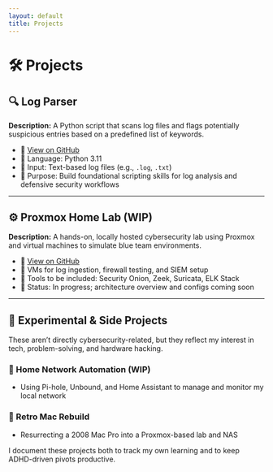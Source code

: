 ```yaml
---
layout: default
title: Projects
---
```


# 🛠 Projects

## 🔍 Log Parser

**Description:** A Python script that scans log files and flags potentially suspicious entries based on a predefined list of keywords.

- 🔗 [View on GitHub](https://github.com/cyborgknight404/log-parser)
- 🐍 Language: Python 3.11
- 📂 Input: Text-based log files (e.g., `.log`, `.txt`)
- 🎯 Purpose: Build foundational scripting skills for log analysis and defensive security workflows

---

## ⚙️ Proxmox Home Lab (WIP)

**Description:** A hands-on, locally hosted cybersecurity lab using Proxmox and virtual machines to simulate blue team environments.

- 🔗 [View on GitHub](https://github.com/cyborgknight404/proxmox-lab)
- 🔬 VMs for log ingestion, firewall testing, and SIEM setup
- 🔧 Tools to be included: Security Onion, Zeek, Suricata, ELK Stack
- 👷 Status: In progress; architecture overview and configs coming soon

---

## 🧪 Experimental & Side Projects

These aren’t directly cybersecurity-related, but they reflect my interest in tech, problem-solving, and hardware hacking.

### 🔧 Home Network Automation (WIP)
- Using Pi-hole, Unbound, and Home Assistant to manage and monitor my local network

### 💾 Retro Mac Rebuild
- Resurrecting a 2008 Mac Pro into a Proxmox-based lab and NAS

I document these projects both to track my own learning and to keep ADHD-driven pivots productive.
